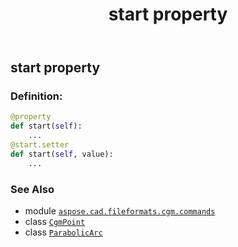 ﻿---
title: start property
second_title: Aspose.CAD for Python via .NET API References
description: 
type: docs
weight: 100
url: /python-net/aspose.cad.fileformats.cgm.commands/parabolicarc/start/
is_root: false
---

## start property

### Definition:
```python
@property
def start(self):
    ...
@start.setter
def start(self, value):
    ...
```

### See Also
* module [`aspose.cad.fileformats.cgm.commands`](../../)
* class [`CgmPoint`](/cad/python-net/aspose.cad.fileformats.cgm.classes/cgmpoint)
* class [`ParabolicArc`](/cad/python-net/aspose.cad.fileformats.cgm.commands/parabolicarc)
